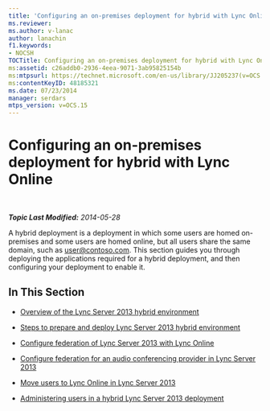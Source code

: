 ```yaml
---
title: 'Configuring an on-premises deployment for hybrid with Lync Online'
ms.reviewer: 
ms.author: v-lanac
author: lanachin
f1.keywords:
- NOCSH
TOCTitle: Configuring an on-premises deployment for hybrid with Lync Online
ms:assetid: c26addb0-2936-4eea-9071-3ab95825154b
ms:mtpsurl: https://technet.microsoft.com/en-us/library/JJ205237(v=OCS.15)
ms:contentKeyID: 48185321
ms.date: 07/23/2014
manager: serdars
mtps_version: v=OCS.15
---
```


<div data-xmlns="http://www.w3.org/1999/xhtml">

<div class="topic" data-xmlns="http://www.w3.org/1999/xhtml" data-msxsl="urn:schemas-microsoft-com:xslt" data-cs="https://msdn.microsoft.com/">

<div data-asp="https://msdn2.microsoft.com/asp">

# Configuring an on-premises deployment for hybrid with Lync Online

</div>

<div id="mainSection">

<div id="mainBody">

<span> </span>

_**Topic Last Modified:** 2014-05-28_

A hybrid deployment is a deployment in which some users are homed on-premises and some users are homed online, but all users share the same domain, such as user@contoso.com. This section guides you through deploying the applications required for a hybrid deployment, and then configuring your deployment to enable it.

<div>

## In This Section

  - [Overview of the Lync Server 2013 hybrid environment](lync-server-2013-overview-of-the-lync-server-hybrid-environment.md)

  - [Steps to prepare and deploy Lync Server 2013 hybrid environment](lync-server-2013-steps-to-prepare-and-deploy-lync-server-hybrid-environment.md)

  - [Configure federation of Lync Server 2013 with Lync Online](lync-server-2013-configure-federation-with-lync-online.md)

  - [Configure federation for an audio conferencing provider in Lync Server 2013](lync-server-2013-configure-federation-for-an-audio-conferencing-provider.md)

  - [Move users to Lync Online in Lync Server 2013](lync-server-2013-move-users-to-lync-online.md)

  - [Administering users in a hybrid Lync Server 2013 deployment](lync-server-2013-administering-users-in-a-hybrid-deployment.md)

</div>

</div>

<span> </span>

</div>

</div>

</div>


